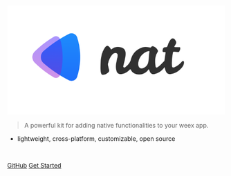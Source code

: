 ![nat](_assets/images/nat_logo.png)

> A powerful kit for adding native functionalities to your weex app.

- lightweight, cross-platform, customizable, open source

<br>


[GitHub](https://github.com/natjs/nat)
[Get Started](#quick-start)

<!-- ![color](#fff) -->
